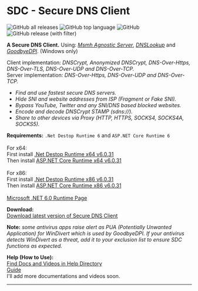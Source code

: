 # SDC - Secure DNS Client

![GitHub all releases](https://img.shields.io/github/downloads/msasanmh/SecureDNSClient/total)
![GitHub top language](https://img.shields.io/github/languages/top/msasanmh/SecureDNSClient)
![GitHub](https://img.shields.io/github/license/msasanmh/SecureDNSClient)
![GitHub release (with filter)](https://img.shields.io/github/v/release/msasanmh/SecureDNSClient?link=https%3A%2F%2Fgithub.com%2Fmsasanmh%2FSecureDNSClient%2Freleases%2Flatest)

**A Secure DNS Client.** Using: _[Msmh Agnostic Server](https://github.com/msasanmh/MsmhAgnosticServer)_, _[DNSLookup](https://github.com/ameshkov/dnslookup)_ and _[GoodbyeDPI](https://github.com/ValdikSS/GoodbyeDPI)_. (Windows only)

Client implementation: _DNSCrypt, Anonymized DNSCrypt, DNS-Over-Https, DNS-Over-TLS, DNS-Over-UDP and DNS-Over-TCP._<br>
Server implementation: _DNS-Over-Https, DNS-Over-UDP and DNS-Over-TCP._

- *Find and use fastest secure DNS servers.*
- *Hide SNI and website addresses from ISP (Fragment or Fake SNI).*
- *Bypass YouTube, Twitter and any SNI/DNS based blocked websites.*
- *Encode and decode DNSCrypt STAMP (sdns://).*
- *Share to other devices via Proxy (HTTP, HTTPS, SOCKS4, SOCKS4A, SOCKS5).*

**Requirements:** `.Net Destop Runtime 6` and `ASP.NET Core Runtime 6`<br><br>
For x64:<br>
First install [.Net Destop Runtime x64 v6.0.31](https://dotnet.microsoft.com/en-us/download/dotnet/thank-you/runtime-desktop-6.0.31-windows-x64-installer)<br>
Then install [ASP.NET Core Runtime x64 v6.0.31](https://dotnet.microsoft.com/en-us/download/dotnet/thank-you/runtime-aspnetcore-6.0.31-windows-x64-installer)<br><br>
For x86:<br>
First install [.Net Destop Runtime x86 v6.0.31](https://dotnet.microsoft.com/en-us/download/dotnet/thank-you/runtime-desktop-6.0.31-windows-x86-installer)<br>
Then install [ASP.NET Core Runtime x86 v6.0.31](https://dotnet.microsoft.com/en-us/download/dotnet/thank-you/runtime-aspnetcore-6.0.31-windows-x86-installer)<br><br>
[Microsoft .NET 6.0 Runtime Page](https://dotnet.microsoft.com/en-us/download/dotnet/6.0)<br>

**Download:**<br>
[Download latest version of Secure DNS Client](https://github.com/msasanmh/SecureDNSClient/releases/latest)<br>

**Note:**
*some antivirus apps raise alert as PUA (Potentially Unwanted Application) for WinDivert which is used by GoodbyeDPI.*
*If your antivirus detects WinDivert as a threat, add it to your exclusion list to ensure SDC functions as expected.*

**Help (How to Use):**<br>
[Find Docs and Videos in Help Directory](https://github.com/msasanmh/SecureDNSClient/tree/main/Help)<br>
[Guide](https://rentry.co/SecureDNSClient)<br>
I'll add more documentations and videos soon.

---
